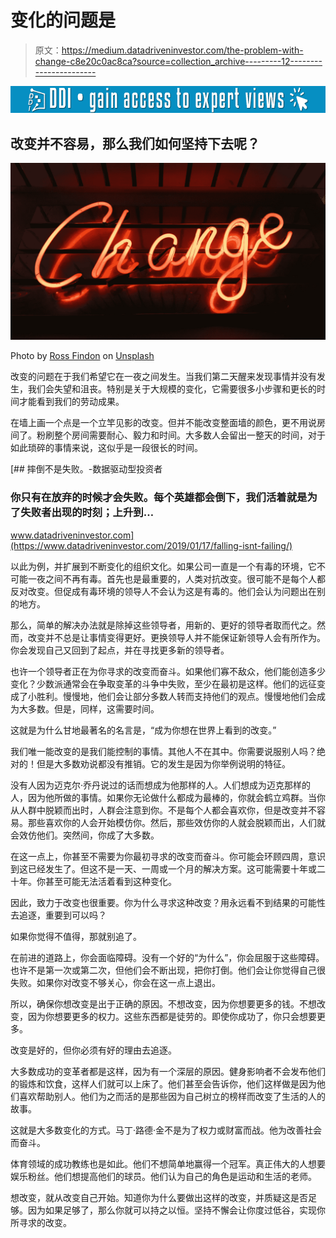 # 变化的问题是

> 原文：<https://medium.datadriveninvestor.com/the-problem-with-change-c8e20c0ac8ca?source=collection_archive---------12----------------------->

[![](img/4cf9c5cc558c04712cd1cd7f49ae8f15.png)](http://www.track.datadriveninvestor.com/1B9E)

## 改变并不容易，那么我们如何坚持下去呢？

![](img/38c313e999981e012280ff339fc9f228.png)

Photo by [Ross Findon](https://unsplash.com/photos/mG28olYFgHI?utm_source=unsplash&utm_medium=referral&utm_content=creditCopyText) on [Unsplash](https://unsplash.com/search/photos/change?utm_source=unsplash&utm_medium=referral&utm_content=creditCopyText)

改变的问题在于我们希望它在一夜之间发生。当我们第二天醒来发现事情并没有发生，我们会失望和沮丧。特别是关于大规模的变化，它需要很多小步骤和更长的时间才能看到我们的劳动成果。

在墙上画一个点是一个立竿见影的改变。但并不能改变整面墙的颜色，更不用说房间了。粉刷整个房间需要耐心、毅力和时间。大多数人会留出一整天的时间，对于如此琐碎的事情来说，这似乎是一段很长的时间。

[](https://www.datadriveninvestor.com/2019/01/17/falling-isnt-failing/) [## 摔倒不是失败。-数据驱动型投资者

### 你只有在放弃的时候才会失败。每个英雄都会倒下，我们活着就是为了失败者出现的时刻；上升到…

www.datadriveninvestor.com](https://www.datadriveninvestor.com/2019/01/17/falling-isnt-failing/) 

以此为例，并扩展到不断变化的组织文化。如果公司一直是一个有毒的环境，它不可能一夜之间不再有毒。首先也是最重要的，人类对抗改变。很可能不是每个人都反对改变。但促成有毒环境的领导人不会认为这是有毒的。他们会认为问题出在别的地方。

那么，简单的解决办法就是除掉这些领导者，用新的、更好的领导者取而代之。然而，改变并不总是让事情变得更好。更换领导人并不能保证新领导人会有所作为。你会发现自己又回到了起点，并在寻找更多新的领导者。

也许一个领导者正在为你寻求的改变而奋斗。如果他们寡不敌众，他们能创造多少变化？少数派通常会在争取变革的斗争中失败，至少在最初是这样。他们的远征变成了小胜利。慢慢地，他们会让部分多数人转而支持他们的观点。慢慢地他们会成为大多数。但是，同样，这需要时间。

这就是为什么甘地最著名的名言是，“成为你想在世界上看到的改变。”

我们唯一能改变的是我们能控制的事情。其他人不在其中。你需要说服别人吗？绝对的！但是大多数劝说都没有推销。它的发生是因为你举例说明的特征。

没有人因为迈克尔·乔丹说过的话而想成为他那样的人。人们想成为迈克那样的人，因为他所做的事情。如果你无论做什么都成为最棒的，你就会鹤立鸡群。当你从人群中脱颖而出时，人群会注意到你。不是每个人都会喜欢你，但是改变并不容易。那些喜欢你的人会开始模仿你。然后，那些效仿你的人就会脱颖而出，人们就会效仿他们。突然间，你成了大多数。

在这一点上，你甚至不需要为你最初寻求的改变而奋斗。你可能会环顾四周，意识到这已经发生了。但这不是一天、一周或一个月的解决方案。这可能需要十年或二十年。你甚至可能无法活着看到这种变化。

因此，致力于改变也很重要。你为什么寻求这种改变？用永远看不到结果的可能性去追逐，重要到可以吗？

如果你觉得不值得，那就别追了。

在前进的道路上，你会面临障碍。没有一个好的“为什么”，你会屈服于这些障碍。也许不是第一次或第二次，但他们会不断出现，把你打倒。他们会让你觉得自己很失败。如果你对改变不够关心，你会在这一点上退出。

所以，确保你想改变是出于正确的原因。不想改变，因为你想要更多的钱。不想改变，因为你想要更多的权力。这些东西都是徒劳的。即使你成功了，你只会想要更多。

改变是好的，但你必须有好的理由去追逐。

大多数成功的变革者都是这样，因为有一个深层的原因。健身影响者不会发布他们的锻炼和饮食，这样人们就可以上床了。他们甚至会告诉你，他们这样做是因为他们喜欢帮助别人。他们为之而活的是那些因为自己树立的榜样而改变了生活的人的故事。

这就是大多数变化的方式。马丁·路德·金不是为了权力或财富而战。他为改善社会而奋斗。

体育领域的成功教练也是如此。他们不想简单地赢得一个冠军。真正伟大的人想要娱乐粉丝。他们想提高他们的球员。他们认为自己的角色是运动和生活的老师。

想改变，就从改变自己开始。知道你为什么要做出这样的改变，并质疑这是否足够。因为如果足够了，那么你就可以持之以恒。坚持不懈会让你度过低谷，实现你所寻求的改变。